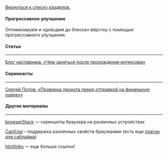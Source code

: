[Вернуться к списку разделов.](../README.md)

#### **Прогрессивное улучшение**
Оптимизируем и «доводим до блеска» вёрстку с помощью прогрессивного улучшения.

#### Статьи
----------

[Блог наставника. «Чем заняться после прохождения интенсива»](../articles/чем-заняться-после-интенсива/article.md)

#### Скринкасты
----------
[Сергей Попов. «Проверка проекта перед отправкой на финальную оценку»](https://youtu.be/1Fs-L46dHpM)

#### Другие материалы
----------
[browserStack](https://www.browserstack.com/screenshots) — скриншоты браузера на различных устройствах

[CanIUse](http://caniuse.com/) – поддержка различных свойств браузерами (есть еще [плагин для саблайма](https://github.com/Azd325/sublime-text-caniuse))

[htmllinks](http://htmllinks.ru/) — еще больше ссылок!

